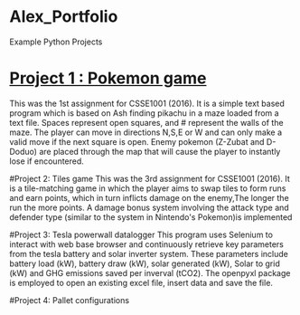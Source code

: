 # Alex_Portfolio
Example Python Projects 

# [Project 1 : Pokemon game](www.theage.com.au)
This was the 1st assignment for CSSE1001 (2016). It is a simple text based program which is based on Ash finding pikachu in a maze loaded from a text file. Spaces represent open squares, and # represent the walls of the maze. The player can move in directions N,S,E or W and can only make a valid move if the next square is open. Enemy pokemon (Z-Zubat and D-Doduo) are placed through the map that will cause the player to instantly lose if encountered.

#Project 2:  Tiles game
This was the 3rd assignment for CSSE1001 (2016). It is a tile-matching game in which the player aims to swap tiles to form runs and earn points, which in turn inflicts damage on the enemy,The longer the run the more points. A damage bonus system involving the attack type and defender type (similar to the system in Nintendo's Pokemon)is implemented


#Project 3:  Tesla powerwall datalogger
This program uses Selenium to interact with web base browser and continuously retrieve key parameters from the tesla battery and solar inverter system. These parameters include battery load (kW), battery draw (kW), solar generated (kW), Solar to grid (kW) and GHG emissions saved per inverval (tCO2). The openpyxl package is employed to open an existing excel file, insert data and save the file.    

#Project 4:  Pallet configurations
